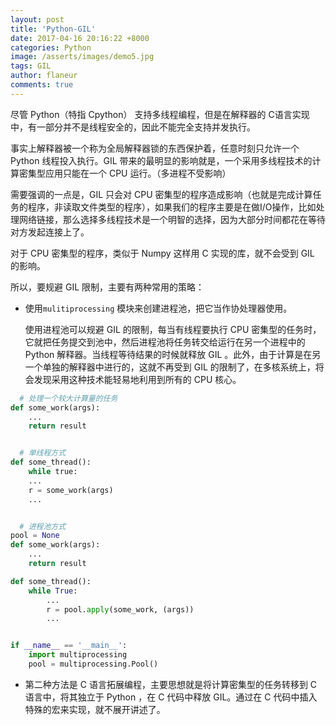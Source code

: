 ```yaml
---
layout: post
title: 'Python-GIL'
date: 2017-04-16 20:16:22 +8000
categories: Python
image: /asserts/images/demo5.jpg
tags: GIL
author: flaneur
comments: true
---
```


尽管 Python（特指 Cpython） 支持多线程编程，但是在解释器的 C语言实现中，有一部分并不是线程安全的，因此不能完全支持并发执行。

事实上解释器被一个称为全局解释器锁的东西保护着，任意时刻只允许一个 Python 线程投入执行。GIL 带来的最明显的影响就是，一个采用多线程技术的计算密集型应用只能在一个 CPU 运行。（多进程不受影响）

需要强调的一点是，GIL 只会对 CPU 密集型的程序造成影响（也就是完成计算任务的程序，非读取文件类型的程序），如果我们的程序主要是在做I/O操作，比如处理网络链接，那么选择多线程技术是一个明智的选择，因为大部分时间都花在等待对方发起连接上了。

对于 CPU 密集型的程序，类似于 Numpy 这样用 C 实现的库，就不会受到 GIL 的影响。



所以，要规避 GIL 限制，主要有两种常用的策略：

- 使用`mulitiprocessing` 模块来创建进程池，把它当作协处理器使用。

  使用进程池可以规避 GIL 的限制，每当有线程要执行 CPU 密集型的任务时，它就把任务提交到池中，然后进程池将任务转交给运行在另一个进程中的 Python 解释器。当线程等待结果的时候就释放 GIL 。此外，由于计算是在另一个单独的解释器中进行的，这就不再受到 GIL 的限制了，在多核系统上，将会发现采用这种技术能轻易地利用到所有的 CPU 核心。

```python
  # 处理一个较大计算量的任务
def some_work(args):
    ...
    return result


  # 单线程方式  
def some_thread():
    while true:
    ...
    r = some_work(args)
    ...


  # 进程池方式
pool = None
def some_work(args):
    ...
    return result

def some_thread():
    while True:
        ...
        r = pool.apply(some_work, (args))
        ...


if __name__ == '__main__':
    import multiprocessing
    pool = multiprocessing.Pool()
```




- 第二种方法是 C 语言拓展编程，主要思想就是将计算密集型的任务转移到 C 语言中，将其独立于 Python ，在 C 代码中释放 GIL。通过在 C 代码中插入特殊的宏来实现，就不展开讲述了。
